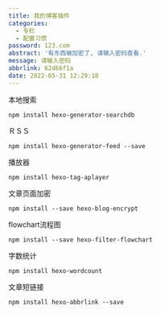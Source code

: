 ```yaml
---
title: 我的博客插件
categories:
  - 专栏
  - 配置习惯
password: 123.com
abstract: '有东西被加密了, 请输入密码查看.'
message: 请输入密码
abbrlink: 62d66f1a
date: 2022-05-31 12:29:18
---
```




本地搜索

```
npm install hexo-generator-searchdb
```

ＲＳＳ

```
npm install hexo-generator-feed --save
```

播放器

```
npm install hexo-tag-aplayer
```

文章页面加密

````
npm install --save hexo-blog-encrypt
````

flowchart流程图

```
npm install --save hexo-filter-flowchart
```

字数统计

```
npm install hexo-wordcount
```

文章短链接

```
npm install hexo-abbrlink --save
```
